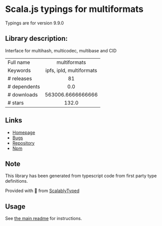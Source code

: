 
# Scala.js typings for multiformats

Typings are for version 9.9.0

## Library description:
Interface for multihash, multicodec, multibase and CID

|                    |                 |
| ------------------ | :-------------: |
| Full name          | multiformats |
| Keywords           | ipfs, ipld, multiformats |
| # releases         | 81 |
| # dependents       | 0.0 |
| # downloads        | 563006.6666666666 |
| # stars            | 132.0 |

## Links
- [Homepage](https://github.com/multiformats/js-multiformats#readme)
- [Bugs](https://github.com/multiformats/js-multiformats/issues)
- [Repository](https://github.com/multiformats/js-multiformats)
- [Npm](https://www.npmjs.com/package/multiformats)
    


## Note
This library has been generated from typescript code from first party type definitions.

Provided with :purple_heart: from [ScalablyTyped](https://github.com/oyvindberg/ScalablyTyped)

## Usage
See [the main readme](../../readme.md) for instructions.


